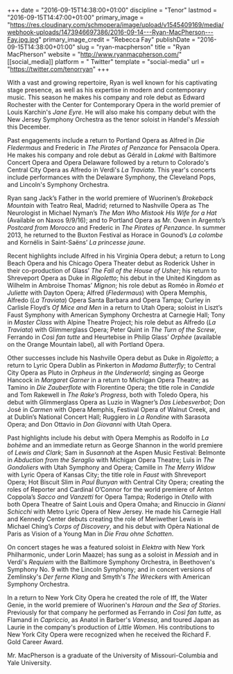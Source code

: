 +++
date = "2016-09-15T14:38:00+01:00"
discipline = "Tenor"
lastmod = "2016-09-15T14:47:00+01:00"
primary_image = "https://res.cloudinary.com/schmopera/image/upload/v1545409169/media/webhook-uploads/1473946697386/2016-09-14---Ryan-MacPherson---Fay.jpg.jpg"
primary_image_credit = "Rebecca Fay"
publishDate = "2016-09-15T14:38:00+01:00"
slug = "ryan-macpherson"
title = "Ryan MacPherson"
website = "http://www.ryanmacpherson.com/"
[[social_media]]
platform = " Twitter"
template = "social-media"
url = "https://twitter.com/tenorryan"
+++

With a vast and growing repertoire, Ryan is well known for his captivating stage presence, as well as his expertise in modern and contemporary music. This season he makes his company and role debut as Edward Rochester with the Center for Contemporary Opera in the world premier of Louis Karchin's *Jane Eyre*. He will also make his company debut with the New Jersey Symphony Orchestra as the tenor soloist in Handel's *Messiah* this December.

Past engagements include a return to Portland Opera as Alfred in *Die Fledermaus* and Frederic in *The Pirates of Penzance* for Pensacola Opera. He makes his company and role debut as Gérald in *Lakmé* with Baltimore Concert Opera and Opera Delaware followed by a return to Colorado's Central City Opera as Alfredo in Verdi's *La Traviata*. This year's concerts include performances with the Delaware Symphony, the Cleveland Pops, and Lincoln's Symphony Orchestra. 

Ryan sang Jack’s Father in the world premiere of Wuorinen’s *Brokeback Mountain* with Teatro Real, Madrid; returned to Nashville Opera as The Neurologist in Michael Nyman’s *The Man Who Mistook His Wife for a Hat* (Available on Naxos 9/9/16); and to Portland Opera as Mr. Owen in Argento’s *Postcard from Morocco* and Frederic in *The Pirates of Penzance*. In summer 2013, he returned to the Buxton Festival as Horace in Gounod’s *La colombe* and Kornélis in Saint-Saëns’ *La princesse jaune*.

Recent highlights include Alfred in his Virginia Opera debut; a return to Long Beach Opera and his Chicago Opera Theater debut as Roderick Usher in their co-production of Glass’ *The Fall of the House of Usher*; his return to Shreveport Opera as Duke in *Rigoletto*; his debut in the United Kingdom as Wilhelm in Ambroise Thomas’ *Mignon*; his role debut as Roméo in *Roméo et Juliette* with Dayton Opera; Alfred (*Fledermaus*) with Opera Memphis, Alfredo (*La Traviata*) Opera Santa Barbara and Opera Tampa; Curley in Carlisle Floyd’s *Of Mice and Men* in a return to Utah Opera; soloist in Liszt’s Faust Symphony with American Symphony Orchestra at Carnegie Hall; Tony in *Master Class* with Alpine Theatre Project; his role debut as Alfredo (*La Traviata*) with Glimmerglass Opera; Peter Quint in *The Turn of the Screw*, Ferrando in *Così fan tutte* and Heurtebise in Philip Glass’ *Orphée* (available on the Orange Mountain label), all with Portland Opera.

Other successes include his Nashville Opera debut as Duke in *Rigoletto*; a return to Lyric Opera Dublin as Pinkerton in *Madama Butterfly*; to Central City Opera as Pluto in *Orpheus in the Underworld*; singing as George Hancock in *Margaret Garner* in a return to Michigan Opera Theatre; as Tamino in *Die Zauberflote* with Florentine Opera; the title role in *Candide* and Tom Rakewell in *The Rake’s Progress*, both with Toledo Opera, his debut with Glimmerglass Opera as Luzio in Wagner’s *Das Liebesverbot*; Don José in *Carmen* with Opera Memphis, Festival Opera of Walnut Creek, and at Dublin’s National Concert Hall; Ruggiero in *La Rondine* with Sarasota Opera; and Don Ottavio in *Don Giovanni* with Utah Opera.

Past highlights include his debut with Opera Memphis as Rodolfo in *La bohème* and an immediate return as George Shannon in the world premiere of *Lewis and Clark*; Sam in *Susannah* at the Aspen Music Festival: Belmonte in *Abduction from the Seraglio* with Michigan Opera Theatre; Luis in *The Gondoliers* with Utah Symphony and Opera; Camille in *The Merry Widow* with Lyric Opera of Kansas City; the title role in *Faust* with Shreveport Opera; Hot Biscuit Slim in *Paul Bunyan* with Central City Opera; creating the roles of Reporter and Cardinal O’Connor for the world premiere of Anton Coppola’s *Sacco and Vanzetti* for Opera Tampa; Roderigo in *Otello* with both Opera Theatre of Saint Louis and Opera Omaha; and Rinuccio in *Gianni Schicchi* with Metro Lyric Opera of New Jersey. He made his Carnegie Hall and Kennedy Center debuts creating the role of Meriwether Lewis in Michael Ching’s *Corps of Discovery*, and his debut with Opèra National de Paris as Vision of a Young Man in *Die Frau ohne Schatten*.

On concert stages he was a featured soloist in *Elektra* with New York Philharmonic, under Lorin Maazel; has sung as a soloist in *Messiah* and in Verdi's *Requiem* with the Baltimore Symphony Orchestra, in Beethoven's Symphony No. 9 with the Lincoln Symphony; and in concert versions of Zemlinsky's *Der ferne Klang* and Smyth's *The Wreckers* with American Symphony Orchestra.

In a return to New York City Opera he created the role of Iff, the Water Genie, in the world premiere of Wuorinen's *Haroun and the Sea of Stories*. Previously for that company he performed as Ferrando in *Così fan tutte*, as Flamand in *Capriccio*, as Anatol in Barber's *Vanessa*, and toured Japan as Laurie in the company's production of *Little Women*. His contributions to New York City Opera were recognized when he received the Richard F. Gold Career Award.

Mr. MacPherson is a graduate of the University of Missouri-Columbia and Yale University.
